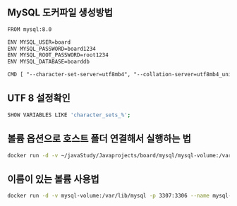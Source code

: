 ## MySQL 도커파일 생성방법

```txt
FROM mysql:8.0

ENV MYSQL_USER=board
ENV MYSQL_PASSWORD=board1234
ENV MYSQL_ROOT_PASSWORD=root1234
ENV MYSQL_DATABASE=boarddb

CMD [ "--character-set-server=utf8mb4", "--collation-server=utf8mb4_unicode_ci" ]
```

## UTF 8 설정확인
```sh
SHOW VARIABLES LIKE 'character_sets_%';
```

## 볼륨 옵션으로 호스트 폴더 연결해서 실행하는 법
```sh
docker run -d -v ~/javaStudy/Javaprojects/board/mysql/mysql-volume:/var/lib/mysql -p 3307:3306 --name mysql-container mysql-image
```

## 이름이 있는 볼륨 사용법
```sh
docker run -d -v mysql-volume:/var/lib/mysql -p 3307:3306 --name mysql-container mysql-image
```
